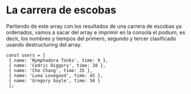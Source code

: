 # La carrera de escobas

Partiendo de este array con los resultados de una carrera de escobas ya ordenados, vamos a
sacar del array e imprimir en la consola el podium, es decir, los nombres y tiempos del primero,
segundo y tercer clasificado usando destructuring del array.

```
const users = [
 { name: 'Nymphadora Tonks', time: 9 },
 { name: 'Cedric Diggory', time: 28 },
 { name: 'Cho Chang', time: 35 },
 { name: 'Luna Lovegood', time: 45 },
 { name: 'Gregory Goyle', time: 56 }
 ];
```
